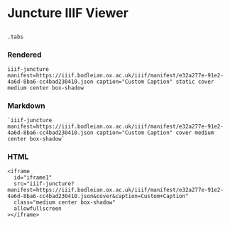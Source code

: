 # Juncture IIIF Viewer

##
`.tabs`

### Rendered

`iiif-juncture manifest=https://iiif.bodleian.ox.ac.uk/iiif/manifest/e32a277e-91e2-4a6d-8ba6-cc4bad230410.json caption="Custom Caption" static cover medium center box-shadow`

### Markdown

```markup
`iiif-juncture manifest=https://iiif.bodleian.ox.ac.uk/iiif/manifest/e32a277e-91e2-4a6d-8ba6-cc4bad230410.json caption="Custom Caption" cover medium center box-shadow`
```

### HTML

```markup
<iframe
  id="iframe1"
  src="iiif-juncture?manifest=https://iiif.bodleian.ox.ac.uk/iiif/manifest/e32a277e-91e2-4a6d-8ba6-cc4bad230410.json&cover&caption=Custom+Caption"
  class="medium center box-shadow"
  allowfullscreen
></iframe>
```


